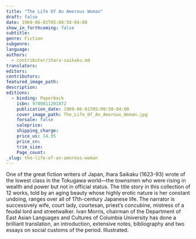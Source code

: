```yaml
---
title: "The Life Of An Amorous Woman"
draft: false
date: 1969-06-01T05:00:58-04:00
show_in_forthcoming: false
subtitle:
genre: Fiction
subgenre:
language:
authors:
  - contributor/ihara-saikaku.md
translators:
editors:
contributors:
featured_image_path:
description:
editions:
  - binding: Paperback
    isbn: 9780811201872
    publication_date: 1969-06-01T05:00:58-04:00
    cover_image_path: The_Life_Of_An_Amorous_Woman.jpg
    forsale: false
    saleprice:
    shipping_charge:
    price_us: 14.95
    price_cn:
    trim_size:
    Page_count:
_slug: the-life-of-an-amorous-woman
---
```


One of the great fiction writers of Japan, Ihara Saikaku (1623-93) wrote of the lowest class in the Tokugawa world––the townsmen who were rising in wealth and power but not in official status. The title story in this collection of 12 works, told by an aging beauty whose highly erotic nature is her constant undoing, ranges over all of 17th-century Japanese life. The narrator is successively wife, court lady, courtesan, priest’s concubine, mistress of a feudal lord and streetwalker. Ivan Morris, chairman of the Department of East Asian Languages and Cultures of Columbia University has done a brilliant translation, an introduction, extensive notes, bibliography and two essays on social customs of the period. Illustrated.

